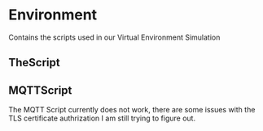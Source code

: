 # Environment
Contains the scripts used in our Virtual Environment Simulation

## TheScript

## MQTTScript
The MQTT Script currently does not work, there are some issues with the TLS certificate authrization I am still trying to figure out.
